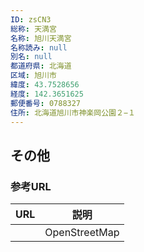 ```yaml
---
ID: zsCN3
総称: 天満宮
名称: 旭川天満宮
名称読み: null
別名: null
都道府県: 北海道
区域: 旭川市
緯度: 43.7528656
経度: 142.3651625
郵便番号: 0788327
住所: 北海道旭川市神楽岡公園２−１
---
```


## その他

### 参考URL

| URL | 説明          |
| --- | ------------- |
|     | OpenStreetMap |
